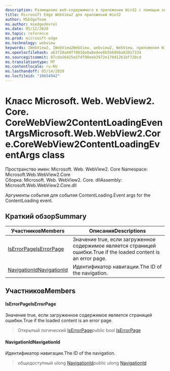 ```yaml
---
description: Размещение веб-содержимого в приложении Win32 с помощью элемента управления Microsoft Edge WebView2
title: Microsoft Edge WebView2 для приложений Win32
author: MSEdgeTeam
ms.author: msedgedevrel
ms.date: 05/12/2020
ms.topic: reference
ms.prod: microsoft-edge
ms.technology: webview
keywords: IWebView2, IWebView2WebView, webview2, WebView, приложения Win32, Win32, EDGE, ICoreWebView2, ICoreWebView2Controller, элемент управления "веб-браузер", HTML Edge
ms.openlocfilehash: a63f20a49ff0816e0a8edee0b5b6898a82017334
ms.sourcegitcommit: 07cda56425e5fdf90eeb3972e17041261bf720cd
ms.translationtype: MT
ms.contentlocale: ru-RU
ms.lasthandoff: 05/14/2020
ms.locfileid: "10654942"
---
```

# <span data-ttu-id="78eeb-104">Класс Microsoft. Web. WebView2. Core. CoreWebView2ContentLoadingEventArgs</span><span class="sxs-lookup"><span data-stu-id="78eeb-104">Microsoft.Web.WebView2.Core.CoreWebView2ContentLoadingEventArgs class</span></span> 

<span data-ttu-id="78eeb-105">Пространство имен: Microsoft. Web. WebView2. Core </span><span class="sxs-lookup"><span data-stu-id="78eeb-105">Namespace: Microsoft.Web.WebView2.Core</span></span>\
<span data-ttu-id="78eeb-106">Сборка: Microsoft. Web. WebView2. Core. dll</span><span class="sxs-lookup"><span data-stu-id="78eeb-106">Assembly: Microsoft.Web.WebView2.Core.dll</span></span>

<span data-ttu-id="78eeb-107">Аргументы события для события ContentLoading.</span><span class="sxs-lookup"><span data-stu-id="78eeb-107">Event args for the ContentLoading event.</span></span>

## <span data-ttu-id="78eeb-108">Краткий обзор</span><span class="sxs-lookup"><span data-stu-id="78eeb-108">Summary</span></span>

 <span data-ttu-id="78eeb-109">Участников</span><span class="sxs-lookup"><span data-stu-id="78eeb-109">Members</span></span>                        | <span data-ttu-id="78eeb-110">Описания</span><span class="sxs-lookup"><span data-stu-id="78eeb-110">Descriptions</span></span>
--------------------------------|---------------------------------------------
[<span data-ttu-id="78eeb-111">IsErrorPage</span><span class="sxs-lookup"><span data-stu-id="78eeb-111">IsErrorPage</span></span>](#iserrorpage) | <span data-ttu-id="78eeb-112">Значение true, если загруженное содержимое является страницей ошибки.</span><span class="sxs-lookup"><span data-stu-id="78eeb-112">True if the loaded content is an error page.</span></span>
[<span data-ttu-id="78eeb-113">NavigationId</span><span class="sxs-lookup"><span data-stu-id="78eeb-113">NavigationId</span></span>](#navigationid) | <span data-ttu-id="78eeb-114">Идентификатор навигации.</span><span class="sxs-lookup"><span data-stu-id="78eeb-114">The ID of the navigation.</span></span>

## <span data-ttu-id="78eeb-115">Участников</span><span class="sxs-lookup"><span data-stu-id="78eeb-115">Members</span></span>

#### <span data-ttu-id="78eeb-116">IsErrorPage</span><span class="sxs-lookup"><span data-stu-id="78eeb-116">IsErrorPage</span></span> 

<span data-ttu-id="78eeb-117">Значение true, если загруженное содержимое является страницей ошибки.</span><span class="sxs-lookup"><span data-stu-id="78eeb-117">True if the loaded content is an error page.</span></span>

> <span data-ttu-id="78eeb-118">Открытый логический [IsErrorPage](#iserrorpage)</span><span class="sxs-lookup"><span data-stu-id="78eeb-118">public bool [IsErrorPage](#iserrorpage)</span></span>

#### <span data-ttu-id="78eeb-119">NavigationId</span><span class="sxs-lookup"><span data-stu-id="78eeb-119">NavigationId</span></span> 

<span data-ttu-id="78eeb-120">Идентификатор навигации.</span><span class="sxs-lookup"><span data-stu-id="78eeb-120">The ID of the navigation.</span></span>

> <span data-ttu-id="78eeb-121">общедоступный ulong [NavigationId](#navigationid)</span><span class="sxs-lookup"><span data-stu-id="78eeb-121">public ulong [NavigationId](#navigationid)</span></span>

